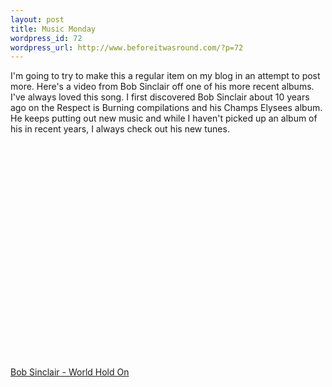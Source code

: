```yaml
--- 
layout: post
title: Music Monday
wordpress_id: 72
wordpress_url: http://www.beforeitwasround.com/?p=72
---
```

I'm going to try to make this a regular item on my blog in an attempt to post more.  Here's a video from Bob Sinclair off one of his more recent albums.    I've always loved this song.  I first discovered Bob Sinclair about 10 years ago on the Respect is Burning compilations and his Champs Elysees album.  He keeps putting out new music and while I haven't picked up an album of his in recent years, I always check out his new tunes.

<object width="425" height="344"><param name="movie" value="http://www.youtube.com/v/hIExZvqX4j4&hl=en&fs=1"></param><param name="allowFullScreen" value="true"></param><param name="allowscriptaccess" value="always"></param><embed src="http://www.youtube.com/v/hIExZvqX4j4&hl=en&fs=1" type="application/x-shockwave-flash" allowscriptaccess="always" allowfullscreen="true" width="425" height="344"></embed></object>

<a href='http://www.youtube.com/watch?v=hIExZvqX4j4' >Bob Sinclair - World Hold On</a>
